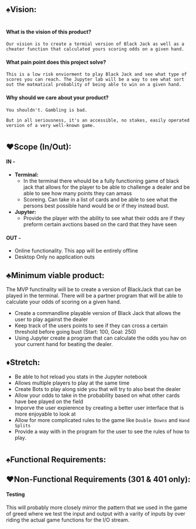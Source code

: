 ## **♠Vision:**
#
#### What is the vision of this product?
    Our vision is to create a termial version of Black Jack as well as a cheater function that calculated yours scoring odds on a given hand.

#### What pain point does this project solve?
    This is a low risk enviorment to play Black Jack and see what type of scores you can reach. The Jupyter lab will be a way to see what sort out the matmatical probablity of being able to win on a given hand.
    
#### Why should we care about your product?
    You shouldn't. Gambling is bad.
    
    But in all seriousness, it's an accessible, no stakes, easily operated version of a very well-known game.
#
## **♥Scope (In/Out):**

#### IN - 
* **Terminal:**
    * In the terminal there whould be a fully functioning game of black jack that allows for the player to be able to challenge a dealer and be able to see how many points they can amass
    * Scoreing. Can take in a list of cards and be able to see what the persons best possible hand would be or if they instead bust.
* **Jupyter:**
    * Provide the player with the ability to see what their odds are if they preform certain avctions based on the card that they have seen

#### OUT - 
* Online functionality. This app will be entirely offline
* Desktop Only no application outs
  
## **♣Minimum viable product:**
The MVP functinality will be to create a version of BlackJack that can be played in the terminal. There will be a partner program that will be able to calculate your odds of scoring on a given hand.
* Create a commandline playable version of Black Jack that allows the user to play against the dealer
* Keep track of the users points to see if they can cross a certain threshold before going bust (Start: 100, Goal: 250)
* Using Jupyter create a program that can calculate the odds you hav on your current hand for beating the dealer.

## **♦Stretch:**
* Be able to hot reload you stats in the Jupyter notebook
* Allows multiple players to play at the same time
* Create Bots to play along side you that will try to also beat the dealer
* Allow your odds to take in the probability based on what other cards have bee played on the field
* Imporve the user expierence by creating a better user interface that is more enjoyable to look at
* Allow for more complicated rules to the game like `Double Downs` and `Hand Splits`
* Provide a way with in the program for the user to see the rules of how to play.
#
## **♠Functional Requirements:**
####

## **♥Non-Functional Requirements (301 & 401 only):**
#### **Testing**
This will probably more closely mirror the pattern that we used in the game of greed where we test the input and output with a varity of inputs by over riding the actual game functions for the I/O stream.

